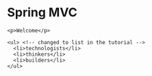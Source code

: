 <!DOCTYPE html>
<html>
  <head>
    <meta charset="utf-8">
    <title>My test page</title>
    <link href="http://fonts.googleapis.com/css?family=Open+Sans" rel="stylesheet" type="text/css">
    <link href="style.css" rel="stylesheet" type="text/css">
  </head>
  <body>
    <h1>Spring MVC</h1>

    <p>Welcome</p>

    <ul> <!-- changed to list in the tutorial -->
      <li>technologists</li>
      <li>thinkers</li>
      <li>builders</li>
    </ul>
    
  </body>
</html>
